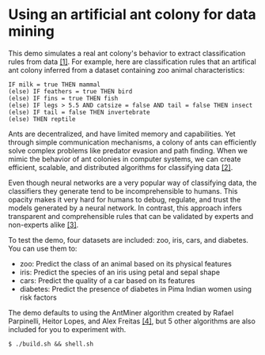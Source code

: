 # Using an artificial ant colony for data mining

This demo simulates a real ant colony's behavior to extract classification rules from data [[1]](https://sourceforge.net/projects/myra). For example, here are classification rules that an artifical ant colony inferred from a dataset containing zoo animal characteristics:

```
IF milk = true THEN mammal
(else) IF feathers = true THEN bird
(else) IF fins = true THEN fish
(else) IF legs > 5.5 AND catsize = false AND tail = false THEN insect
(else) IF tail = false THEN invertebrate
(else) THEN reptile
```

Ants are decentralized, and have limited memory and capabilities. Yet through simple communication mechanisms, a colony of ants can efficiently solve complex problems like predator evasion and path finding. When we mimic the behavior of ant colonies in computer systems, we can create efficient, scalable, and distributed algorithms for classifying data [[2]](https://link.springer.com/content/pdf/10.1007%2Fs10994-010-5216-5.pdf).

Even though neural networks are a very popular way of classifying data, the classifiers they generate tend to be incomprehensible to humans. This opacity makes it very hard for humans to debug, regulate, and trust the models generated by a neural network. In contrast, this approach infers transparent and comprehensible rules that can be validated by experts and non-experts alike [[3]](http://mat.uab.cat/~alseda/MasterOpt/Martens&al2007.pdf).

To test the demo, four datasets are included: zoo, iris, cars, and diabetes. You can use them to:

+ zoo: Predict the class of an animal based on its physical features
+ iris: Predict the species of an iris using petal and sepal shape
+ cars: Predict the quality of a car based on its features
+ diabetes: Predict the presence of diabetes in Pima Indian women using risk factors

The demo defaults to using the AntMiner algorithm created by Rafael Parpinelli, Heitor Lopes, and Alex Freitas [[4]](https://pdfs.semanticscholar.org/1dda/f3c02774f56dba35334c48fbc62f19b9cc14.pdf), but 5 other algorithms are also included for you to experiment with.


```
$ ./build.sh && shell.sh
```
